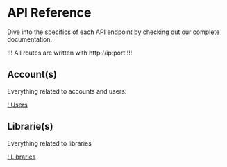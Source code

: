 # API Reference

Dive into the specifics of each API endpoint by checking out our complete documentation.


!!!
All routes are written with http://ip:port
!!!

## Account(s)

Everything related to accounts and users:

[! Users](users.md)

## Librarie(s)

Everything related to libraries

[! Libraries](libraries.md)
